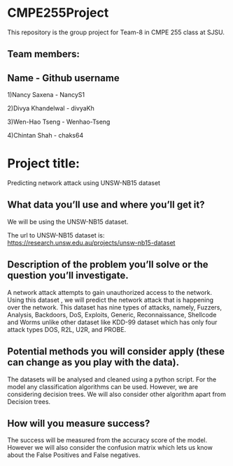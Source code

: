 # CMPE255Project
This repository is the group project for Team-8 in CMPE 255 class at SJSU.
## Team members:
## Name - Github username

1)Nancy Saxena - NancyS1

2)Divya Khandelwal - divyaKh

3)Wen-Hao Tseng - Wenhao-Tseng

4)Chintan Shah - chaks64

# Project title: 

Predicting network attack using UNSW-NB15 dataset

## What data you’ll use and where you’ll get it?

We will be using the UNSW-NB15 dataset.

The url to UNSW-NB15  dataset is:
https://research.unsw.edu.au/projects/unsw-nb15-dataset 

## Description of the problem you’ll solve or the question you’ll investigate.

A network attack attempts to gain unauthorized access to the network. Using this dataset , we will predict the network attack that is happening over the network. This dataset has nine types of attacks, namely, Fuzzers, Analysis, Backdoors, DoS, Exploits, Generic, Reconnaissance, Shellcode and Worms unlike other dataset like KDD-99 dataset which has only four attack types DOS, R2L, U2R, and PROBE.

## Potential methods you will consider apply (these can change as you play with the data).

The datasets will be analysed and cleaned using a python script. For the model any classification algorithms can be used. However, we are considering decision trees. We will also consider other algorithm apart from Decision trees.

## How will you measure success?

The success will be measured from the accuracy score of the model. However we will also consider the confusion matrix which lets us know about the False Positives and False negatives.













